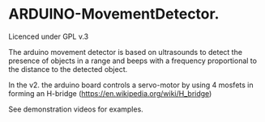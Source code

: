# ARDUINO-MovementDetector.

Licenced under GPL v.3

The arduino movement detector is based on ultrasounds to detect the presence of objects in a range and beeps with a frequency proportional to the distance to the detected object. 

In the v2. the arduino board controls a servo-motor by using 4 mosfets in forming an H-bridge (https://en.wikipedia.org/wiki/H_bridge)   

See demonstration videos for examples. 
